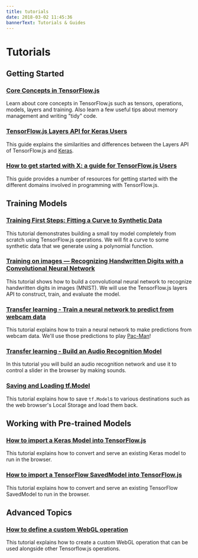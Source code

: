 ```yaml
---
title: tutorials
date: 2018-03-02 11:45:36
bannerText: Tutorials & Guides
---
```


# Tutorials

## Getting Started
<h3><a href="./core-concepts.html">Core Concepts in TensorFlow.js</a></h3>

Learn about core concepts in TensorFlow.js such as tensors, operations, models, layers and training.
Also learn a few useful tips about memory management and writing "tidy" code.

<h3><a href="./tfjs-layers-for-keras-users.html">TensorFlow.js Layers API for Keras Users</a></h3>

This guide explains the similarities and differences between the Layers API
of TensorFlow.js and [Keras](https://keras.io/).

<h3><a href="./how-to-get-started.html">How to get started with X: a guide for TensorFlow.js Users</a></h3>

This guide provides a number of resources for getting started with the different domains involved in programming with TensorFlow.js.


## Training Models

<h3><a href="./fit-curve.html">Training First Steps: Fitting a Curve to Synthetic Data</a></h3>

This tutorial demonstrates building a small toy model completely from scratch using TensorFlow.js operations. We will fit a curve to some synthetic data that we generate using a polynomial function.

<h3><a href="./mnist.html">Training on images — Recognizing Handwritten Digits with a Convolutional Neural Network</a></h3>

This tutorial shows how to build a convolutional neural network to recognize
handwritten digits in images (MNIST). We will use the TensorFlow.js layers API
to construct, train, and evaluate the model.

<h3><a href="./webcam-transfer-learning.html">Transfer learning - Train a neural network to predict from webcam data</a></h3>

This tutorial explains how to train a neural network to make predictions from
webcam data. We'll use those predictions to play [Pac-Man](https://en.wikipedia.org/wiki/Pac-Man)!

<h3><a href="https://codelabs.developers.google.com/codelabs/tensorflowjs-audio-codelab/index.html" target="_blank">Transfer learning - Build an Audio Recognition Model</a></h3>

In this tutorial you will build an audio recognition network and use it to control a slider in the browser by making sounds.


<h3><a href="./model-save-load.html">Saving and Loading tf.Model</a></h3>

This tutorial explains how to save `tf.Model`s to various destinations such as the web browser's Local Storage and load them back.

## Working with Pre-trained Models

<h3><a href="./import-keras.html">How to import a Keras Model into TensorFlow.js</a></h3>

This tutorial explains how to convert and serve an existing Keras model to run in the browser.

<h3><a href="./import-saved-model.html">How to import a TensorFlow SavedModel into TensorFlow.js</a></h3>

This tutorial explains how to convert and serve an existing TensorFlow SavedModel to run in the browser.


## Advanced Topics

<h3><a href="./custom-webgl-op.html">How to define a custom WebGL operation</a></h3>

This tutorial explains how to create a custom WebGL operation that can be used alongside other Tensorflow.js operations.
